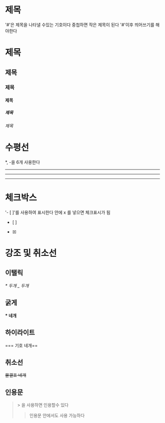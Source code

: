 # 제목
'#'은 제목을 나타낼 수있는 기호이다
중첩하면 작은 제목이 된다 '#'이후 띄어쓰기를 해야한다
# 제목
## 제목
### 제목
#### 제목
##### 제목
###### 제목

# 수평선
\*, -을 6개 사용한다
******
------
---

# 체크박스
'- [ ]'를 사용하여 표시한다
안에 x 를 넣으면 체크표시가 됨
- [ ] 
- [x] 
# 강조 및 취소선
## 이탤릭
*\* 두개*
_\_ 두개_

## 굵게
**\* 네개**

## 하이라이트
==\= 기호 네개==

## 취소선
~~물결표 네개~~

## 인용문
>\> 을 사용하면 인용할수 있다 
>> 인용문 안에서도 사용 가능하다
